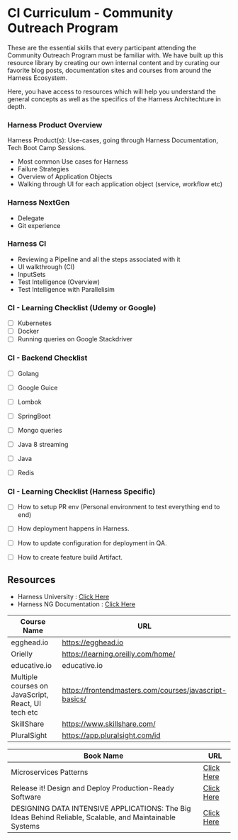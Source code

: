 # CI Curriculum - Community Outreach Program

These are the essential skills that every participant attending the Community Outreach Program must be familiar with. 
We have built up this resource library by creating our own internal content and by curating our favorite blog posts, documentation sites and courses 
from around the Harness Ecosystem.

Here, you have access to resources which will help you understand the general concepts as well as the specifics of the Harness Architechture 
in depth.

### Harness Product Overview

Harness Product(s): Use-cases, going through Harness Documentation, Tech Boot Camp Sessions.

- Most common Use cases for Harness
- Failure Strategies 
- Overview of Application Objects
- Walking through UI for each application object (service, workflow etc)

### Harness NextGen 

- Delegate
- Git experience 


### Harness CI

- Reviewing a Pipeline and all the steps associated with it 
- UI walkthrough (CI)
- InputSets
- Test Intelligence (Overview)
- Test Intelligence with Parallelisim


### CI - Learning Checklist (Udemy or Google)

- [ ] Kubernetes
- [ ] Docker
- [ ] Running queries on Google Stackdriver

### CI - Backend Checklist

- [ ] Golang
- [ ] Google Guice
- [ ] Lombok
- [ ] SpringBoot
- [ ] Mongo queries
- [ ] Java 8 streaming
- [ ] Java
- [ ] Redis


### CI - Learning Checklist (Harness Specific)

- [ ] How to setup PR env (Personal environment to test everything end to end) 

- [ ] How deployment happens in Harness.

- [ ] How to update configuration for deployment in QA.

- [ ] How to create feature build Artifact.


## Resources 

- Harness University : [Click Here](https://university.harness.io/)
- Harness NG Documentation : [Click Here](https://docs.harness.io/article/hv2758ro4e-learn-harness-key-concepts)

| Course Name | URL | 
| --- | --- |
| egghead.io | https://egghead.io |
| Orielly | https://learning.oreilly.com/home/
| educative.io | educative.io |
| Multiple courses on JavaScript, React, UI tech etc | https://frontendmasters.com/courses/javascript-basics/ |
| SkillShare | https://www.skillshare.com/ |
| PluralSight | https://app.pluralsight.com/id |


| Book Name | URL | 
| --- | --- |
| Microservices Patterns | [Click Here](https://www.manning.com/books/microservices-patterns) |
| Release it! Design and Deploy Production-Ready Software | [Click Here](https://www.amazon.in/gp/product/1680502395/ref=ppx_yo_dt_b_asin_title_o06_s00?ie=UTF8&psc=1)
| DESIGNING DATA INTENSIVE APPLICATIONS: The Big Ideas Behind Reliable, Scalable, and Maintainable Systems | [Click Here](https://www.amazon.in/gp/product/9352135245/ref=ppx_yo_dt_b_asin_title_o00_s00?ie=UTF8&psc=1) |
